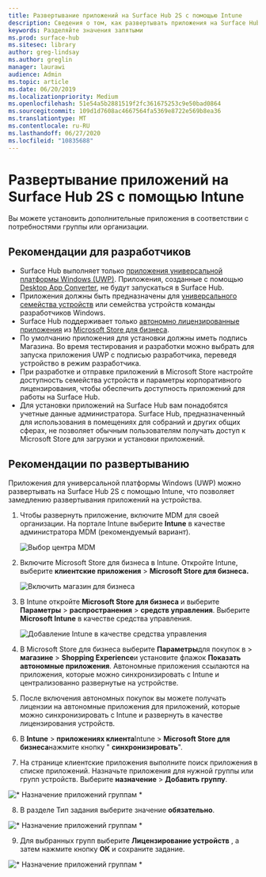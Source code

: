 ```yaml
---
title: Развертывание приложений на Surface Hub 2S с помощью Intune
description: Сведения о том, как развертывать приложения на Surface Hub 2S с помощью Intune.
keywords: Разделяйте значения запятыми
ms.prod: surface-hub
ms.sitesec: library
author: greg-lindsay
ms.author: greglin
manager: laurawi
audience: Admin
ms.topic: article
ms.date: 06/20/2019
ms.localizationpriority: Medium
ms.openlocfilehash: 51e54a5b2881519f2fc361675253c9e50bad0864
ms.sourcegitcommit: 109d1d7608ac4667564fa5369e8722e569b8ea36
ms.translationtype: MT
ms.contentlocale: ru-RU
ms.lasthandoff: 06/27/2020
ms.locfileid: "10835688"
---
```

# Развертывание приложений на Surface Hub 2S с помощью Intune

Вы можете установить дополнительные приложения в соответствии с потребностями группы или организации.

## Рекомендации для разработчиков

- Surface Hub выполняет только [приложения универсальной платформы Windows (UWP)](https://msdn.microsoft.com/windows/uwp/get-started/whats-a-uwp). Приложения, созданные с помощью [Desktop App Converter](https://docs.microsoft.com/windows/uwp/porting/desktop-to-uwp-run-desktop-app-converter), не будут запускаться в Surface Hub.
- Приложения должны быть предназначены для [универсального семейства устройств](https://msdn.microsoft.com/library/windows/apps/dn894631) или семейства устройств команды разработчиков Windows.
- Surface Hub поддерживает только [автономно лицензированные приложения](https://docs.microsoft.com/microsoft-store/distribute-offline-apps) из [Microsoft Store для бизнеса](https://businessstore.microsoft.com/store).
- По умолчанию приложения для установки должны иметь подпись Магазина. Во время тестирования и разработки можно выбрать для запуска приложения UWP с подписью разработчика, переведя устройство в режим разработчика.
- При разработке и отправке приложений в Microsoft Store настройте доступность семейства устройств и параметры корпоративного лицензирования, чтобы обеспечить доступность приложений для работы на Surface Hub.
- Для установки приложений на Surface Hub вам понадобятся учетные данные администратора. Surface Hub, предназначенный для использования в помещениях для собраний и других общих сферах, не позволяет обычным пользователям получать доступ к Microsoft Store для загрузки и установки приложений.

## Рекомендации по развертыванию

Приложения для универсальной платформы Windows (UWP) можно развертывать на Surface Hub 2S с помощью Intune, что позволяет замедлению развертывания приложений на устройства.

1. Чтобы развернуть приложение, включите MDM для своей организации. На портале Intune выберите **Intune** в качестве администратора MDM (рекомендуемый вариант). <br>

    ![Выбор центра MDM](images/sh2-set-intune5.png)

2. Включите Microsoft Store для бизнеса в Intune. Откройте Intune, выберите **клиентские приложения**  >  **Microsoft Store для бизнеса.** <br>

    ![Включить магазин для бизнеса](images/sh2-deploy-apps-sync.png)

3. В Intune откройте **Microsoft Store для бизнеса** и выберите **Параметры**  >  **распространения**  >  **средств управления**. Выберите **Microsoft Intune** в качестве средства управления. <br>

    ![Добавление Intune в качестве средства управления](images/sh2-set-intune8.png)

4. В Microsoft Store для бизнеса выберите **Параметры**для покупок в  >  **магазине**  >  **Shopping Experience**и установите флажок **Показать автономные приложения**. Автономные приложения ссылаются на приложения, которые можно синхронизировать с Intune и централизованно развернутые на устройстве.
5. После включения автономных покупок вы можете получать лицензии на автономные приложения для приложений, которые можно синхронизировать с Intune и развернуть в качестве лицензирования устройств.
6. В **Intune**  >  **приложениях клиента**Intune  >  **Microsoft Store для бизнеса**нажмите кнопку " **синхронизировать**".
7. На странице клиентские приложения выполните поиск приложения в списке приложений. Назначьте приложения для нужной группы или групп устройств. Выберите **назначение**  >  **Добавить группу**. <br>

![* Назначение приложений группам *](images/sh2-assign-group.png) <br>

8. В разделе Тип задания выберите значение **обязательно**. <br>

![* Назначение приложений группам *](images/sh2-add-group.png) <br>

9. Для выбранных групп выберите **Лицензирование устройств** , а затем нажмите кнопку **ОК** и сохраните задание. <br>
 
![* Назначение приложений группам *](images/sh2-apps-assign.png)
